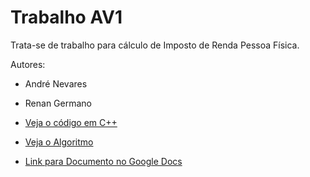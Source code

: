# Trabalho AV1
Trata-se de trabalho para cálculo de Imposto de Renda Pessoa Física.  

Autores:
-  André Nevares
-  Renan Germano

- [Veja o código em C++](https://github.com/andrenevares/andrenevares/blob/master/linguagemC%2B%2B/trabalhos/trabalho.cpp)
- [Veja o Algoritmo]()
- [Link para Documento no Google Docs](https://docs.google.com/document/d/1DLb-hRqZA5urDce7NF--U4GCl4WvwEpZfbIQG-g-s5I/edit?usp=sharing)
